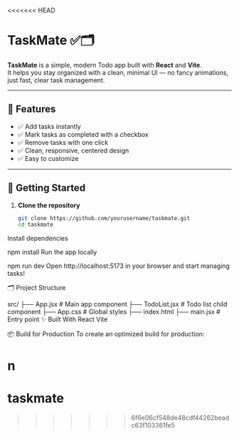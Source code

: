 <<<<<<< HEAD

# TaskMate ✅🗂️

**TaskMate** is a simple, modern Todo app built with **React** and **Vite**.  
It helps you stay organized with a clean, minimal UI — no fancy animations, just fast, clear task management.

---

## 📌 Features

- ✅ Add tasks instantly
- ✅ Mark tasks as completed with a checkbox
- ✅ Remove tasks with one click
- ✅ Clean, responsive, centered design
- ✅ Easy to customize

---

## 🚀 Getting Started

1. **Clone the repository**

   ```bash
   git clone https://github.com/yourusername/taskmate.git
   cd taskmate
Install dependencies
 

npm install
Run the app locally


npm run dev
Open http://localhost:5173 in your browser and start managing tasks!

🗂️ Project Structure

src/
 ├── App.jsx          # Main app component
 ├── TodoList.jsx     # Todo list child component
 ├── App.css          # Global styles
 ├── index.html
 ├── main.jsx         # Entry point
✨ Built With
React
Vite

📦 Build for Production
To create an optimized build for production:


n
=======
# taskmate
>>>>>>> 6f6e06cf548de48cdf44262beadc63f103361fe5
